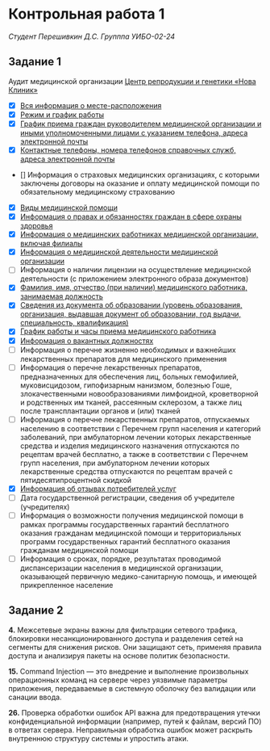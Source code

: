# Контрольная работа 1
*Студент Перешивкин Д.С. Групппа УИБО-02-24*

## Задание 1

Аудит медицинской организации [Центр репродукции и генетики «Нова Клиник»](https://nova-clinic.ru/)

- [x] [Вся информация о месте-расположения](https://nova-clinic.ru/contacts/)
- [x] [Режим и график работы](https://nova-clinic.ru/contacts/)
- [x] [График приема граждан руководителем медицинской организации и иными уполномоченными лицами с указанием телефона, адреса электронной почты](https://nova-clinic.ru/contacts/)
- [x] [Контактные телефоны, номера телефонов справочных служб, адреса электронной почты](https://nova-clinic.ru/contacts/)
- [] Информация о страховых медицинских организациях, с которыми заключены договоры на оказание и оплату медицинской помощи по обязательному медицинскому страхованию
- [x] [Виды медицинской помощи](https://nova-clinic.ru/services/)
- [x] [Информация о правах и обязанностях граждан в сфере охраны здоровья](https://nova-clinic.ru/pravila-okazaniya-meditsinskikh-uslug/)
- [x] [Информация о медицинских работниках медицинской организации, включая филиалы](https://nova-clinic.ru/specialists/)
- [x] [Информация о медицинской деятельности медицинской организации](https://nova-clinic.ru/services/)
- [ ] Информация о наличии лицензии на осуществление медицинской деятельности (с приложением электронного образа документов)
- [x] [Фамилия, имя, отчество (при наличии) медицинского работника, занимаемая должность](https://nova-clinic.ru/specialists/petrova-elena-igorevna/)
- [x] [Сведения из документа об образовании (уровень образования, организация, выдавшая документ об образовании, год выдачи, специальность, квалификация)](https://nova-clinic.ru/specialists/petrova-elena-igorevna/)
- [x] [График работы и часы приема медицинского работника](https://nova-clinic.ru/specialists/petrova-elena-igorevna/)
- [x] [Информация о вакантных должностях](https://nova-clinic.ru/vakansii/)
- [ ] Информация о перечне жизненно необходимых и важнейших лекарственных препаратов для медицинского применения
- [ ] Информация о перечне лекарственных препаратов, предназначенных для обеспечения лиц, больных гемофилией, муковисцидозом, гипофизарным нанизмом, болезнью Гоше, злокачественными новообразованиями лимфоидной, кроветворной и родственных им тканей, рассеянным склерозом, а также лиц после трансплантации органов и (или) тканей
- [ ] Информация о перечне лекарственных препаратов, отпускаемых населению в соответствии с Перечнем групп населения и категорий заболеваний, при амбулаторном лечении которых лекарственные средства и изделия медицинского назначения отпускаются по рецептам врачей бесплатно, а также в соответствии с Перечнем групп населения, при амбулаторном лечении которых лекарственные средства отпускаются по рецептам врачей с пятидесятипроцентной скидкой
- [x] [Информация об отзывах потребителей услуг](https://nova-clinic.ru/otzyvy/)
- [ ] Дата государственной регистрации, сведения об учредителе (учредителях)
- [ ] Информация о возможности получения медицинской помощи в рамках программы государственных гарантий бесплатного оказания гражданам медицинской помощи и территориальных программ государственных гарантий бесплатного оказания гражданам медицинской помощи
- [ ] Информация о сроках, порядке, результатах проводимой диспансеризации населения в медицинской организации, оказывающей первичную медико-санитарную помощь, и имеющей прикрепленное население

## Задание 2

**4.** Межсетевые экраны важны для фильтрации сетевого трафика, блокировки несанкционированного доступа и разделения сетей на сегменты для снижения рисков. Они защищают сеть, применяя правила доступа и анализируя пакеты на основе политик безопасности.

**15.** Command Injection — это внедрение и выполнение произвольных операционных команд на сервере через уязвимые параметры приложения, передаваемые в системную оболочку без валидации или санации ввода.

**26.** Проверка обработки ошибок API важна для предотвращения утечки конфиденциальной информации (например, путей к файлам, версий ПО) в ответах сервера. Неправильная обработка ошибок может раскрыть внутреннюю структуру системы и упростить атаки.
